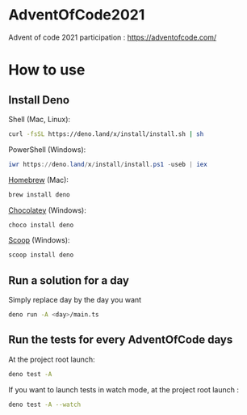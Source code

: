 # AdventOfCode2021

Advent of code 2021 participation : https://adventofcode.com/

# How to use

## Install Deno

Shell (Mac, Linux):

```sh
curl -fsSL https://deno.land/x/install/install.sh | sh
```

PowerShell (Windows):

```powershell
iwr https://deno.land/x/install/install.ps1 -useb | iex
```

[Homebrew](https://formulae.brew.sh/formula/deno) (Mac):

```sh
brew install deno
```

[Chocolatey](https://chocolatey.org/packages/deno) (Windows):

```powershell
choco install deno
```

[Scoop](https://scoop.sh/) (Windows):

```powershell
scoop install deno
```

## Run a solution for a day

Simply replace day by the day you want

```sh
deno run -A <day>/main.ts
```

## Run the tests for every AdventOfCode days

At the project root launch:

```sh
deno test -A
```

If you want to launch tests in watch mode, at the project root launch :

```sh
deno test -A --watch
```
